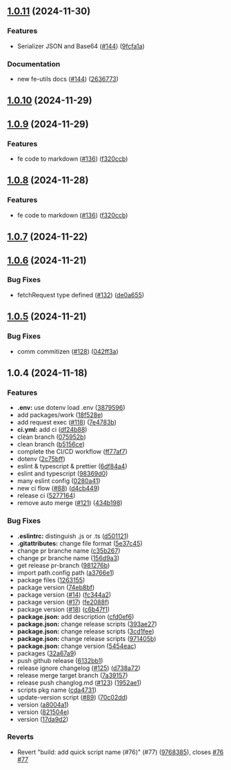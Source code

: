 

## [1.0.11](https://github.com/qlover/fe-base/compare/fe-utils-v1.0.10...fe-utils-v1.0.11) (2024-11-30)

### Features

* Serializer JSON and Base64 ([#144](https://github.com/qlover/fe-base/issues/144)) ([9fcfa1a](https://github.com/qlover/fe-base/pull/144/commits/9fcfa1adc336a75851b5d057540262af7514b2a3))

### Documentation

* new fe-utils docs ([#144](https://github.com/qlover/fe-base/issues/144)) ([2636773](https://github.com/qlover/fe-base/pull/144/commits/263677347edcffb44651d6663fdda53d39e109d9))

## [1.0.10](https://github.com/qlover/fe-base/compare/fe-utils-v1.0.9...fe-utils-v1.0.10) (2024-11-29)

## [1.0.9](https://github.com/qlover/fe-base/compare/fe-utils-v1.0.7...fe-utils-v1.0.9) (2024-11-29)


### Features

* fe code to markdown ([#136](https://github.com/qlover/fe-base/issues/136)) ([f320ccb](https://github.com/qlover/fe-base/commit/f320ccb08d59caabb83357c65a09fb05732cb146))

## [1.0.8](https://github.com/qlover/fe-base/compare/fe-utils-v1.0.7...fe-utils-v1.0.8) (2024-11-28)


### Features

* fe code to markdown ([#136](https://github.com/qlover/fe-base/issues/136)) ([f320ccb](https://github.com/qlover/fe-base/commit/f320ccb08d59caabb83357c65a09fb05732cb146))

## [1.0.7](https://github.com/qlover/fe-base/compare/fe-utils-v1.0.6...fe-utils-v1.0.7) (2024-11-22)

## [1.0.6](https://github.com/qlover/fe-base/compare/fe-utils-v1.0.5...fe-utils-v1.0.6) (2024-11-21)


### Bug Fixes

* fetchRequest type defined ([#132](https://github.com/qlover/fe-base/issues/132)) ([de0a655](https://github.com/qlover/fe-base/commit/de0a655a9b34c39b1a8932b43c02a27787c4faad))

## [1.0.5](https://github.com/qlover/fe-base/compare/fe-utils-v1.0.4...fe-utils-v1.0.5) (2024-11-21)


### Bug Fixes

* comm commitizen ([#128](https://github.com/qlover/fe-base/issues/128)) ([042ff3a](https://github.com/qlover/fe-base/commit/042ff3a71ab6bec039ee4fa1bc3f4fc116f9dd35))

## 1.0.4 (2024-11-18)


### Features

* **.env:** use dotenv load .env ([3879596](https://github.com/qlover/fe-base/commit/3879596f6ca4017b1f12e4fc3ea5c928dc575fd0))
* add packages/work ([18f528e](https://github.com/qlover/fe-base/commit/18f528e9d41ca43abe615b57863c8acde96952ca))
* add request exec ([#118](https://github.com/qlover/fe-base/issues/118)) ([7e4783b](https://github.com/qlover/fe-base/commit/7e4783b250dc585cb030ced9849ba093a56d7aec))
* **ci.yml:** add ci ([df24b88](https://github.com/qlover/fe-base/commit/df24b883138c710a3f1b8d2f97acf415d5e3c5e7))
* clean branch ([075952b](https://github.com/qlover/fe-base/commit/075952b5230a4518a7243c9d716e3a245eac1115))
* clean branch ([b5156ce](https://github.com/qlover/fe-base/commit/b5156ceebb5caa3266147a0255eeefc451f27a28))
* complete the CI/CD workflow ([ff77af7](https://github.com/qlover/fe-base/commit/ff77af71a508b8f1cff5730ddf881cddaa309b01))
* dotenv ([2c75bff](https://github.com/qlover/fe-base/commit/2c75bffb07ec5c60d70414963e437b7612268c78))
* eslint & typescript & prettier ([6df84a4](https://github.com/qlover/fe-base/commit/6df84a47a2fd7ff686ace9ffe43830481feb47d8))
* eslint and typescript ([98369d0](https://github.com/qlover/fe-base/commit/98369d0cf3b77f51a8a42888fe12087327d46f20))
* many eslint config ([0280a41](https://github.com/qlover/fe-base/commit/0280a414fcaf6d6a9aafd73b8c18609c89892d7c))
* new ci flow ([#88](https://github.com/qlover/fe-base/issues/88)) ([d4cb449](https://github.com/qlover/fe-base/commit/d4cb449718120ddf9a0b709fb83faf2819e9becd))
* release ci ([5277164](https://github.com/qlover/fe-base/commit/52771642fd7f70c9a79943c14f4b9f6a6c340fb5))
* remove auto merge ([#121](https://github.com/qlover/fe-base/issues/121)) ([434b198](https://github.com/qlover/fe-base/commit/434b198e174963c2f683362c22cc5295173a7a63))


### Bug Fixes

* **.eslintrc:** distinguish .js or .ts ([d501121](https://github.com/qlover/fe-base/commit/d501121fee68657c2c5bb448b90920bf185520cc))
* **.gitattributes:** change file format ([5e37c45](https://github.com/qlover/fe-base/commit/5e37c45e5afca0ff53bc4c1784f9223063c44086))
* change pr branche name ([c35b267](https://github.com/qlover/fe-base/commit/c35b2679b0f7fecdec3c1749896e5a4b9802c811))
* change pr branche name ([156d9a3](https://github.com/qlover/fe-base/commit/156d9a3cb6cc7c56eba295465b855a1725e192ed))
* get release pr-branch ([981276b](https://github.com/qlover/fe-base/commit/981276b95d6213486b23567b33db3bbef9401ddb))
* import path.config path ([a3766e1](https://github.com/qlover/fe-base/commit/a3766e1877ef38a1661bc3bb55f4bb37bf436bbb))
* package files ([1263155](https://github.com/qlover/fe-base/commit/12631559ffdaaaba0c431c460663de771171c607))
* package version ([74eb8bf](https://github.com/qlover/fe-base/commit/74eb8bf060e85004d9574c009e1e0cce9183155a))
* package version ([#14](https://github.com/qlover/fe-base/issues/14)) ([fc344a2](https://github.com/qlover/fe-base/commit/fc344a2b3825d2673aa63dcc90b2411e4fb304b0))
* package version ([#17](https://github.com/qlover/fe-base/issues/17)) ([fe2088f](https://github.com/qlover/fe-base/commit/fe2088fb5bb24d04b52c4ec7160a6d73f8e6ef4c))
* package version ([#18](https://github.com/qlover/fe-base/issues/18)) ([c6b47f1](https://github.com/qlover/fe-base/commit/c6b47f19920ebed721bcfff287086e8d1bb6630f))
* **package.json:** add description ([cfd0ef6](https://github.com/qlover/fe-base/commit/cfd0ef6a3cf2477cafc0ac827dd4459defdebda2))
* **package.json:** change release scripts ([393ae27](https://github.com/qlover/fe-base/commit/393ae271ac217ea27ec65667f50d813b6b1a5232))
* **package.json:** change release scripts ([3cd1fee](https://github.com/qlover/fe-base/commit/3cd1feeae8049d406523aa2a1285fc13c8d7b75a))
* **package.json:** change release scripts ([971405b](https://github.com/qlover/fe-base/commit/971405bb9ff3fed919a9036b3723cd4ac50ac4d6))
* **package.json:** change version ([5454eac](https://github.com/qlover/fe-base/commit/5454eacad4e7550c063912fe2b77a00793f46cf3))
* packages ([32a67a9](https://github.com/qlover/fe-base/commit/32a67a9441c69981422d0fe2b5246ea0f6de647d))
* push github release ([6132bb1](https://github.com/qlover/fe-base/commit/6132bb1cb8b6be67c483057ace8945b08c625f27))
* release ignore changelog ([#125](https://github.com/qlover/fe-base/issues/125)) ([d738a72](https://github.com/qlover/fe-base/commit/d738a72875020273401b1bd3b92e1f1108a1e116))
* release merge target branch ([7a39157](https://github.com/qlover/fe-base/commit/7a39157c41a24ece97eae8070037f2edd4520647))
* release push changlog.md ([#123](https://github.com/qlover/fe-base/issues/123)) ([1952ae1](https://github.com/qlover/fe-base/commit/1952ae1caad2a965ec233eca18092bb0b356987b))
* scripts pkg name ([cda4731](https://github.com/qlover/fe-base/commit/cda4731d244eb8f4c14ea374b98b4d995d886d5b))
* update-version script ([#89](https://github.com/qlover/fe-base/issues/89)) ([70c02dd](https://github.com/qlover/fe-base/commit/70c02dde5ec086038bc256ac8a0f7bda74007375))
* version ([a8004a1](https://github.com/qlover/fe-base/commit/a8004a1d3867dc4da7c6a450e1e92a2a9c96f847))
* version ([821504e](https://github.com/qlover/fe-base/commit/821504e0e0051468ed5a45d941d025192c74665a))
* version ([17da9d2](https://github.com/qlover/fe-base/commit/17da9d2bd4149717b92c98a82caf1f1d17616841))


### Reverts

* Revert "build: add quick script name (#76)" (#77) ([9768385](https://github.com/qlover/fe-base/commit/9768385c4ab50446f557b1e68702183c257e1049)), closes [#76](https://github.com/qlover/fe-base/issues/76) [#77](https://github.com/qlover/fe-base/issues/77)
